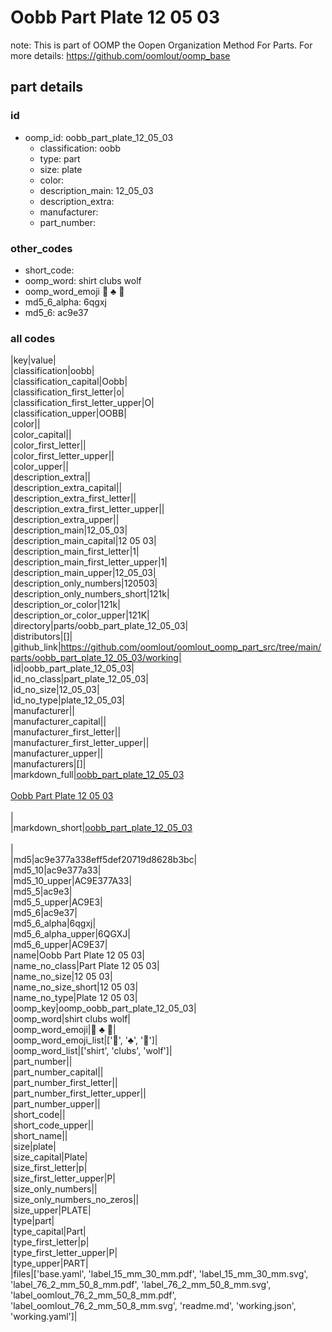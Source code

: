 # Oobb Part Plate 12 05 03  

note: This is part of OOMP the Oopen Organization Method For Parts. For more details: https://github.com/oomlout/oomp_base

##  part details





### id
* oomp_id: oobb_part_plate_12_05_03
  * classification: oobb
  * type: part
  * size: plate
  * color: 
  * description_main: 12_05_03
  * description_extra: 
  * manufacturer: 
  * part_number: 

### other_codes
* short_code: 
* oomp_word: shirt clubs wolf
* oomp_word_emoji :shirt: :clubs: :wolf:
* md5_6_alpha: 6qgxj
* md5_6: ac9e37

### all codes 
|key|value|  
|classification|oobb|  
|classification_capital|Oobb|  
|classification_first_letter|o|  
|classification_first_letter_upper|O|  
|classification_upper|OOBB|  
|color||  
|color_capital||  
|color_first_letter||  
|color_first_letter_upper||  
|color_upper||  
|description_extra||  
|description_extra_capital||  
|description_extra_first_letter||  
|description_extra_first_letter_upper||  
|description_extra_upper||  
|description_main|12_05_03|  
|description_main_capital|12 05 03|  
|description_main_first_letter|1|  
|description_main_first_letter_upper|1|  
|description_main_upper|12_05_03|  
|description_only_numbers|120503|  
|description_only_numbers_short|121k|  
|description_or_color|121k|  
|description_or_color_upper|121K|  
|directory|parts/oobb_part_plate_12_05_03|  
|distributors|[]|  
|github_link|https://github.com/oomlout/oomlout_oomp_part_src/tree/main/parts/oobb_part_plate_12_05_03/working|  
|id|oobb_part_plate_12_05_03|  
|id_no_class|part_plate_12_05_03|  
|id_no_size|12_05_03|  
|id_no_type|plate_12_05_03|  
|manufacturer||  
|manufacturer_capital||  
|manufacturer_first_letter||  
|manufacturer_first_letter_upper||  
|manufacturer_upper||  
|manufacturers|[]|  
|markdown_full|[oobb_part_plate_12_05_03](https://github.com/oomlout/oomlout_oomp_part_src/tree/main/parts/oobb_part_plate_12_05_03/working)<br>[](https://github.com/oomlout/oomlout_oomp_part_src/tree/main/parts/oobb_part_plate_12_05_03/working)<br>[Oobb Part Plate 12 05 03](https://github.com/oomlout/oomlout_oomp_part_src/tree/main/parts/oobb_part_plate_12_05_03/working)<br><br>|  
|markdown_short|[oobb_part_plate_12_05_03](https://github.com/oomlout/oomlout_oomp_part_src/tree/main/parts/oobb_part_plate_12_05_03/working)<br><br>|  
|md5|ac9e377a338eff5def20719d8628b3bc|  
|md5_10|ac9e377a33|  
|md5_10_upper|AC9E377A33|  
|md5_5|ac9e3|  
|md5_5_upper|AC9E3|  
|md5_6|ac9e37|  
|md5_6_alpha|6qgxj|  
|md5_6_alpha_upper|6QGXJ|  
|md5_6_upper|AC9E37|  
|name|Oobb Part Plate 12 05 03|  
|name_no_class|Part Plate 12 05 03|  
|name_no_size|12 05 03|  
|name_no_size_short|12 05 03|  
|name_no_type|Plate 12 05 03|  
|oomp_key|oomp_oobb_part_plate_12_05_03|  
|oomp_word|shirt clubs wolf|  
|oomp_word_emoji|:shirt: :clubs: :wolf:|  
|oomp_word_emoji_list|[':shirt:', ':clubs:', ':wolf:']|  
|oomp_word_list|['shirt', 'clubs', 'wolf']|  
|part_number||  
|part_number_capital||  
|part_number_first_letter||  
|part_number_first_letter_upper||  
|part_number_upper||  
|short_code||  
|short_code_upper||  
|short_name||  
|size|plate|  
|size_capital|Plate|  
|size_first_letter|p|  
|size_first_letter_upper|P|  
|size_only_numbers||  
|size_only_numbers_no_zeros||  
|size_upper|PLATE|  
|type|part|  
|type_capital|Part|  
|type_first_letter|p|  
|type_first_letter_upper|P|  
|type_upper|PART|  
|files|['base.yaml', 'label_15_mm_30_mm.pdf', 'label_15_mm_30_mm.svg', 'label_76_2_mm_50_8_mm.pdf', 'label_76_2_mm_50_8_mm.svg', 'label_oomlout_76_2_mm_50_8_mm.pdf', 'label_oomlout_76_2_mm_50_8_mm.svg', 'readme.md', 'working.json', 'working.yaml']|  
